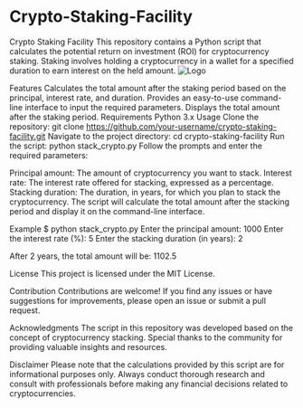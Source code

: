 # Crypto-Staking-Facility
Crypto Staking Facility
This repository contains a Python script that calculates the potential return on investment (ROI) for cryptocurrency staking. Staking involves holding a cryptocurrency in a wallet for a specified duration to earn interest on the held amount.
![Logo](assets/logo.png)

Features
Calculates the total amount after the staking period based on the principal, interest rate, and duration.
Provides an easy-to-use command-line interface to input the required parameters.
Displays the total amount after the staking period.
Requirements
Python 3.x
Usage
Clone the repository:
git clone https://github.com/your-username/crypto-staking-facility.git
Navigate to the project directory:
cd crypto-staking-facility
Run the script:
python stack_crypto.py
Follow the prompts and enter the required parameters:

Principal amount: The amount of cryptocurrency you want to stack.
Interest rate: The interest rate offered for stacking, expressed as a percentage.
Stacking duration: The duration, in years, for which you plan to stack the cryptocurrency.
The script will calculate the total amount after the stacking period and display it on the command-line interface.

Example
$ python stack_crypto.py
Enter the principal amount: 1000
Enter the interest rate (%): 5
Enter the stacking duration (in years): 2

After 2 years, the total amount will be: 1102.5

License
This project is licensed under the MIT License.

Contribution
Contributions are welcome! If you find any issues or have suggestions for improvements, please open an issue or submit a pull request.

Acknowledgments
The script in this repository was developed based on the concept of cryptocurrency stacking. Special thanks to the community for providing valuable insights and resources.

Disclaimer
Please note that the calculations provided by this script are for informational purposes only. Always conduct thorough research and consult with professionals before making any financial decisions related to cryptocurrencies.

